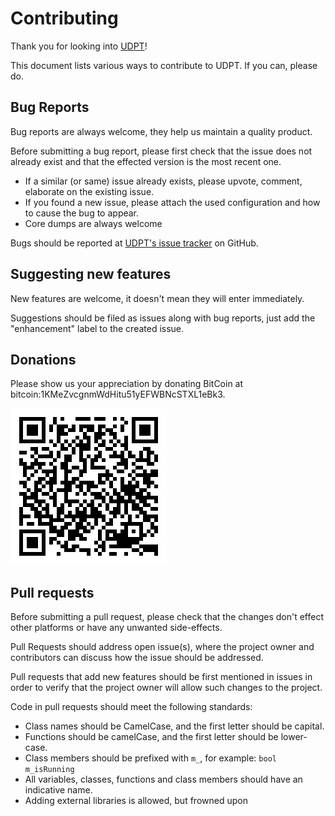 # Contributing
Thank you for looking into [UDPT](https://github.com/naim94a/udpt)!

This document lists various ways to contribute to UDPT. If you can, please do.

## Bug Reports
Bug reports are always welcome, they help us maintain a quality product.

Before submitting a bug report, please first check that the issue does not already exist and that the effected version
is the most recent one.

* If a similar (or same) issue already exists, please upvote, comment, elaborate on the existing issue.
* If you found a new issue, please attach the used configuration and how to cause the bug to appear.
* Core dumps are always welcome

Bugs should be reported at [UDPT's issue tracker](https://github.com/naim94a/udpt) on GitHub.

## Suggesting new features
New features are welcome, it doesn't mean they will enter immediately.

Suggestions should be filed as issues along with bug reports, just add the "enhancement" label to the created issue.

## Donations
Please show us your appreciation by donating BitCoin at bitcoin:1KMeZvcgnmWdHitu51yEFWBNcSTXL1eBk3. 

![bitcoin:1KMeZvcgnmWdHitu51yEFWBNcSTXL1eBk3](bitcoin-qr.png)

## Pull requests
Before submitting a pull request, please check that the changes don't effect other platforms or have any unwanted
side-effects.

Pull Requests should address open issue(s), where the project owner and contributors can discuss how the issue should be
addressed.

Pull requests that add new features should be first mentioned in issues in order to verify that the project owner will
allow such changes to the project.

Code in pull requests should meet the following standards:

* Class names should be CamelCase, and the first letter should be capital.
* Functions should be camelCase, and the first letter should be lower-case.
* Class members should be prefixed with `m_`, for example: `bool m_isRunning`
* All variables, classes, functions and class members should have an indicative name.
* Adding external libraries is allowed, but frowned upon
